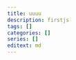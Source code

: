 ```yaml
---
title: uuuu
description: firstjs
tags: []
categories: []
series: []
editext: md
---
```

<!--more-->

<script>
  document.write("hello, javascript")
</script>  